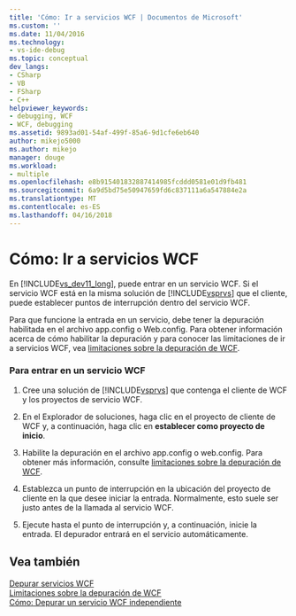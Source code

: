 ```yaml
---
title: 'Cómo: Ir a servicios WCF | Documentos de Microsoft'
ms.custom: ''
ms.date: 11/04/2016
ms.technology:
- vs-ide-debug
ms.topic: conceptual
dev_langs:
- CSharp
- VB
- FSharp
- C++
helpviewer_keywords:
- debugging, WCF
- WCF, debugging
ms.assetid: 9893ad01-54af-499f-85a6-9d1cfe6eb640
author: mikejo5000
ms.author: mikejo
manager: douge
ms.workload:
- multiple
ms.openlocfilehash: e8b915401832887414985fcddd0581e01d9fb481
ms.sourcegitcommit: 6a9d5bd75e50947659fd6c837111a6a547884e2a
ms.translationtype: MT
ms.contentlocale: es-ES
ms.lasthandoff: 04/16/2018
---
```

# <a name="how-to-step-into-wcf-services"></a>Cómo: Ir a servicios WCF
En [!INCLUDE[vs_dev11_long](../data-tools/includes/vs_dev11_long_md.md)], puede entrar en un servicio WCF. Si el servicio WCF está en la misma solución de [!INCLUDE[vsprvs](../code-quality/includes/vsprvs_md.md)] que el cliente, puede establecer puntos de interrupción dentro del servicio WCF.  
  
 Para que funcione la entrada en un servicio, debe tener la depuración habilitada en el archivo app.config o Web.config. Para obtener información acerca de cómo habilitar la depuración y para conocer las limitaciones de ir a servicios WCF, vea [limitaciones sobre la depuración de WCF](../debugger/limitations-on-wcf-debugging.md).  
  
### <a name="to-step-into-a-wcf-service"></a>Para entrar en un servicio WCF  
  
1.  Cree una solución de [!INCLUDE[vsprvs](../code-quality/includes/vsprvs_md.md)] que contenga el cliente de WCF y los proyectos de servicio WCF.  
  
2.  En el Explorador de soluciones, haga clic en el proyecto de cliente de WCF y, a continuación, haga clic en **establecer como proyecto de inicio**.  
  
3.  Habilite la depuración en el archivo app.config o web.config. Para obtener más información, consulte [limitaciones sobre la depuración de WCF](../debugger/limitations-on-wcf-debugging.md).  
  
4.  Establezca un punto de interrupción en la ubicación del proyecto de cliente en la que desee iniciar la entrada. Normalmente, esto suele ser justo antes de la llamada al servicio WCF.  
  
5.  Ejecute hasta el punto de interrupción y, a continuación, inicie la entrada. El depurador entrará en el servicio automáticamente.  
  
## <a name="see-also"></a>Vea también  
 [Depurar servicios WCF](../debugger/debugging-wcf-services.md)   
 [Limitaciones sobre la depuración de WCF](../debugger/limitations-on-wcf-debugging.md)   
 [Cómo: Depurar un servicio WCF independiente](../debugger/how-to-debug-a-self-hosted-wcf-service.md)